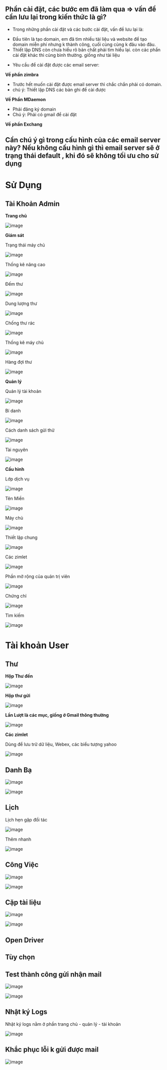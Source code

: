 
## Phần cài đặt, các bước em đã làm qua => vấn đề cần lưu lại trong kiến thức là gì?

- Trong những phần cài đặt và các bước cài đặt, vấn đề lưu lại là:

+ Đầu tiên là tạo domain, em đã tìm nhiều tài liệu và website để tạo domain miễn phí nhưng k thành công, cuối cùng củng k đâu vào đâu.
+ Thiết lập DNS còn chưa hiểu rõ bản chất phải tìm hiểu lại. còn các phần cài đặt khác thì củng bình thường. giống như tài liệu

- Yêu cầu để cài đặt được các email server:

**Về phần zimbra**

+ Trước hết muốn cài đặt được email server thì chắc chắn phải có domain.
+ chú ý: Thiết lập DNS các bản ghi để cài được

**Về Phần MDaemon**

+ Phải đăng ký domain 
+ Chú ý: Phải có gmail để cài đặt

**Về phần Exchang**

## Cần chú ý gì trong cấu hình của các email server này? Nếu không cấu hình gì thì email server sẽ ở trạng thái default , khi đó sẽ không tối ưu cho sử dụng

# Sử Dụng

## Tài Khoản Admin

**Trang chủ**

![image](https://user-images.githubusercontent.com/62273292/164369762-9b486b39-fc38-4d22-8289-76a24313bed8.png)

**Giám sát**

Trạng thái máy chủ

![image](https://user-images.githubusercontent.com/62273292/164369888-95372df4-b201-4797-bed1-e4dc21d13cc7.png)

Thống kê nâng cao 

![image](https://user-images.githubusercontent.com/62273292/164369940-d52d723c-1c82-40b5-bfc5-1c2d3e1ec829.png)

Đếm thư

![image](https://user-images.githubusercontent.com/62273292/164370055-d6ee11f1-62c8-4cd2-b7ef-3dfa10244b81.png)

Dung lượng thư

![image](https://user-images.githubusercontent.com/62273292/164370147-3f993283-e8ca-4505-bb5d-e64256593c31.png)

Chống thư rác 

![image](https://user-images.githubusercontent.com/62273292/164370299-b525fbe5-f5a3-4767-95b9-bcf8419a530f.png)

Thống kê máy chủ

![image](https://user-images.githubusercontent.com/62273292/164370333-d4fa80d3-1d15-40cc-b751-3a76ea45f13f.png)

Hàng đợi thư

![image](https://user-images.githubusercontent.com/62273292/164370354-f73c8458-474f-43ee-9b4f-0223d3f0778e.png)

**Quản lý**

Quản lý tài khoản 

![image](https://user-images.githubusercontent.com/62273292/164370458-ae3291cf-12a4-4fe0-9d8d-8198f468b3d9.png)

Bí danh 

![image](https://user-images.githubusercontent.com/62273292/164370543-eb9a7935-6a84-451d-8b9a-955410988afb.png)

Cách danh sách gửi thử

![image](https://user-images.githubusercontent.com/62273292/164370581-f8d0574e-5816-4b52-b8a1-10de310f414f.png)

Tài nguyên 

![image](https://user-images.githubusercontent.com/62273292/164370950-e73ae093-b085-48aa-bce0-611c2751f2ba.png)


**Cấu hình**

Lớp dịch vụ 

![image](https://user-images.githubusercontent.com/62273292/164372026-31ace997-363d-48cf-ab17-30f4182b204b.png)

Tên Miền 

![image](https://user-images.githubusercontent.com/62273292/164372047-c862bf28-943e-44e8-b401-cc8611478c18.png)

Máy chủ 

![image](https://user-images.githubusercontent.com/62273292/164372068-7000806a-86d7-4c7c-b0de-93e1ab445b54.png)

Thiết lập chung

![image](https://user-images.githubusercontent.com/62273292/164372145-c5ea24cb-64ef-44fc-a77e-cb9b3ca94d5e.png)

Các zimlet

![image](https://user-images.githubusercontent.com/62273292/164373370-c874b8dc-b481-485d-9b80-3da74d6ed18f.png)

Phần mở rộng của quản trị viên

![image](https://user-images.githubusercontent.com/62273292/164373394-157cc7d3-fb14-4077-8746-293ef8f0f306.png)

Chứng chỉ

![image](https://user-images.githubusercontent.com/62273292/164373413-e9092798-c1ab-40f7-b4cb-7797d83b2695.png)


Tìm kiếm 

![image](https://user-images.githubusercontent.com/62273292/164373517-3da9f46a-0139-4ce4-91f0-99e12ec3a283.png)


# Tài khoản User

## Thư

**Hộp Thư đến**

![image](https://user-images.githubusercontent.com/62273292/163922419-905abab1-4cf3-4488-94d2-8eaae238e587.png)

**Hộp thư gửi**

![image](https://user-images.githubusercontent.com/62273292/163922479-9177caf2-7f79-46fc-8a94-a4050d8e46fa.png)

**Lần Lượt là các mục, giống ở Gmail thông thường**

![image](https://user-images.githubusercontent.com/62273292/163922554-160d9632-1ed3-4679-8c7c-78500b82d15a.png)

**Các zimlet**

Dùng để lưu trữ dữ liệu, Webex, các biểu tượng yahoo

![image](https://user-images.githubusercontent.com/62273292/163922686-e51415ea-b55c-4640-a602-5d575bd48881.png)


## Danh Bạ

![image](https://user-images.githubusercontent.com/62273292/163922798-2fad700c-6f1b-4db5-ad1c-e0c030ac8fa0.png)

![image](https://user-images.githubusercontent.com/62273292/164130805-93bc8904-242e-457d-9d23-836f418151eb.png)


## Lịch

Lịch hẹn gặp đối tác

![image](https://user-images.githubusercontent.com/62273292/164131233-1d01c707-be24-4784-a1eb-48380acbffd8.png)


Thêm nhanh

![image](https://user-images.githubusercontent.com/62273292/164130999-b47ff492-3ec5-4bf5-95a9-75235739ce3d.png)

## Công Việc 

![image](https://user-images.githubusercontent.com/62273292/164131501-9fb57384-e7a9-451d-887d-125f52a9431c.png)

![image](https://user-images.githubusercontent.com/62273292/164131546-c1d059ea-7158-4cef-accc-c1638cf4efdf.png)


## Cặp tài liệu

![image](https://user-images.githubusercontent.com/62273292/164131784-5d380b0b-81ad-4929-911f-4710ec159efa.png)

![image](https://user-images.githubusercontent.com/62273292/164131852-2f994bab-c634-4879-973e-8f5ea2b896cb.png)

## Open Driver
## Tùy chọn


## Test thành công gửi nhận mail

![image](https://user-images.githubusercontent.com/62273292/164603954-ee09fae7-83f9-44eb-b2d1-506ae6865ac4.png)

![image](https://user-images.githubusercontent.com/62273292/164603981-a9e7709b-8573-42c8-8c0c-b941ae1e7774.png)


## Nhật ký Logs 

Nhật ký logs nằm ở phần trang chủ - quản lý - tài khoản

![image](https://user-images.githubusercontent.com/62273292/164605745-5cd487b7-825c-419d-93d3-df3b2ef04d91.png)

## Khắc phục lỗi k gửi được mail

![image](https://user-images.githubusercontent.com/62273292/164651036-72dda972-eebd-47dd-9c05-d3427968c09a.png)




























